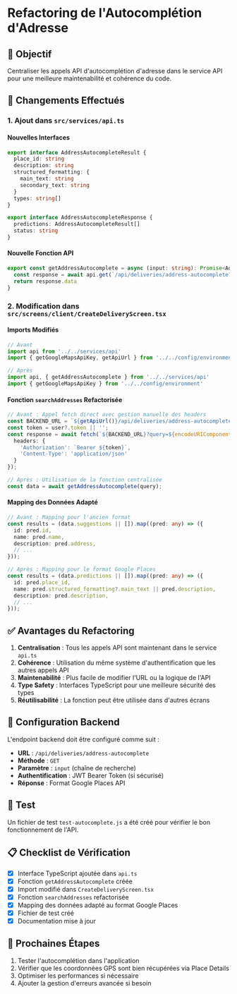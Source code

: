 # Refactoring de l'Autocomplétion d'Adresse

## 🎯 Objectif
Centraliser les appels API d'autocomplétion d'adresse dans le service API pour une meilleure maintenabilité et cohérence du code.

## 📝 Changements Effectués

### 1. Ajout dans `src/services/api.ts`

#### Nouvelles Interfaces
```typescript
export interface AddressAutocompleteResult {
  place_id: string
  description: string
  structured_formatting: {
    main_text: string
    secondary_text: string
  }
  types: string[]
}

export interface AddressAutocompleteResponse {
  predictions: AddressAutocompleteResult[]
  status: string
}
```

#### Nouvelle Fonction API
```typescript
export const getAddressAutocomplete = async (input: string): Promise<AddressAutocompleteResponse> => {
  const response = await api.get(`/api/deliveries/address-autocomplete?input=${encodeURIComponent(input)}`)
  return response.data
}
```

### 2. Modification dans `src/screens/client/CreateDeliveryScreen.tsx`

#### Imports Modifiés
```typescript
// Avant
import api from '../../services/api'
import { getGoogleMapsApiKey, getApiUrl } from '../../config/environment'

// Après
import api, { getAddressAutocomplete } from '../../services/api'
import { getGoogleMapsApiKey } from '../../config/environment'
```

#### Fonction `searchAddresses` Refactorisée
```typescript
// Avant : Appel fetch direct avec gestion manuelle des headers
const BACKEND_URL = `${getApiUrl()}/api/deliveries/address-autocomplete`;
const token = user?.token || '';
const response = await fetch(`${BACKEND_URL}?query=${encodeURIComponent(query)}`, {
  headers: {
    'Authorization': `Bearer ${token}`,
    'Content-Type': 'application/json'
  }
});

// Après : Utilisation de la fonction centralisée
const data = await getAddressAutocomplete(query);
```

#### Mapping des Données Adapté
```typescript
// Avant : Mapping pour l'ancien format
const results = (data.suggestions || []).map((pred: any) => ({
  id: pred.id,
  name: pred.name,
  description: pred.address,
  // ...
}));

// Après : Mapping pour le format Google Places
const results = (data.predictions || []).map((pred: any) => ({
  id: pred.place_id,
  name: pred.structured_formatting?.main_text || pred.description,
  description: pred.description,
  // ...
}));
```

## ✅ Avantages du Refactoring

1. **Centralisation** : Tous les appels API sont maintenant dans le service `api.ts`
2. **Cohérence** : Utilisation du même système d'authentification que les autres appels API
3. **Maintenabilité** : Plus facile de modifier l'URL ou la logique de l'API
4. **Type Safety** : Interfaces TypeScript pour une meilleure sécurité des types
5. **Réutilisabilité** : La fonction peut être utilisée dans d'autres écrans

## 🔧 Configuration Backend

L'endpoint backend doit être configuré comme suit :
- **URL** : `/api/deliveries/address-autocomplete`
- **Méthode** : `GET`
- **Paramètre** : `input` (chaîne de recherche)
- **Authentification** : JWT Bearer Token (si sécurisé)
- **Réponse** : Format Google Places API

## 🧪 Test

Un fichier de test `test-autocomplete.js` a été créé pour vérifier le bon fonctionnement de l'API.

## 📋 Checklist de Vérification

- [x] Interface TypeScript ajoutée dans `api.ts`
- [x] Fonction `getAddressAutocomplete` créée
- [x] Import modifié dans `CreateDeliveryScreen.tsx`
- [x] Fonction `searchAddresses` refactorisée
- [x] Mapping des données adapté au format Google Places
- [x] Fichier de test créé
- [x] Documentation mise à jour

## 🚀 Prochaines Étapes

1. Tester l'autocomplétion dans l'application
2. Vérifier que les coordonnées GPS sont bien récupérées via Place Details
3. Optimiser les performances si nécessaire
4. Ajouter la gestion d'erreurs avancée si besoin 
